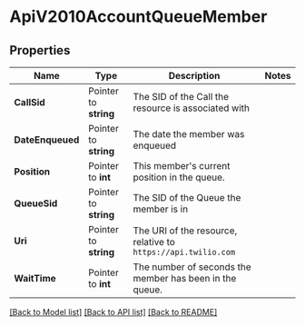 # ApiV2010AccountQueueMember

## Properties

Name | Type | Description | Notes
------------ | ------------- | ------------- | -------------
**CallSid** | Pointer to **string** | The SID of the Call the resource is associated with |
**DateEnqueued** | Pointer to **string** | The date the member was enqueued |
**Position** | Pointer to **int** | This member's current position in the queue. |
**QueueSid** | Pointer to **string** | The SID of the Queue the member is in |
**Uri** | Pointer to **string** | The URI of the resource, relative to `https://api.twilio.com` |
**WaitTime** | Pointer to **int** | The number of seconds the member has been in the queue. |

[[Back to Model list]](../README.md#documentation-for-models) [[Back to API list]](../README.md#documentation-for-api-endpoints) [[Back to README]](../README.md)


